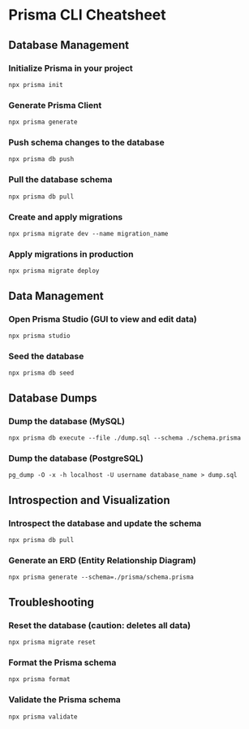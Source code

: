 # Prisma CLI Cheatsheet

## Database Management

### Initialize Prisma in your project

```
npx prisma init
```

### Generate Prisma Client

```
npx prisma generate
```

### Push schema changes to the database

```
npx prisma db push
```

### Pull the database schema

```
npx prisma db pull
```

### Create and apply migrations

```
npx prisma migrate dev --name migration_name
```

### Apply migrations in production

```
npx prisma migrate deploy
```

## Data Management

### Open Prisma Studio (GUI to view and edit data)

```
npx prisma studio
```

### Seed the database

```
npx prisma db seed
```

## Database Dumps

### Dump the database (MySQL)

```
npx prisma db execute --file ./dump.sql --schema ./schema.prisma
```

### Dump the database (PostgreSQL)

```
pg_dump -O -x -h localhost -U username database_name > dump.sql
```

## Introspection and Visualization

### Introspect the database and update the schema

```
npx prisma db pull
```

### Generate an ERD (Entity Relationship Diagram)

```
npx prisma generate --schema=./prisma/schema.prisma
```

## Troubleshooting

### Reset the database (caution: deletes all data)

```
npx prisma migrate reset
```

### Format the Prisma schema

```
npx prisma format
```

### Validate the Prisma schema

```
npx prisma validate
```
